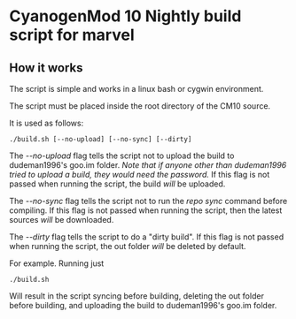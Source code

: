 CyanogenMod 10 Nightly build script for marvel
===============

How it works
---------------
The script is simple and works in a linux bash or cygwin environment.

The script must be placed inside the root directory of the CM10 source.

It is used as follows:

    ./build.sh [--no-upload] [--no-sync] [--dirty]


The _--no-upload_ flag tells the script not to upload the build to dudeman1996's goo.im folder. 
_Note that if anyone other than dudeman1996 tried to upload a build, they would need the password._
If this flag is not passed when running the script, the build _will_ be uploaded.

The _--no-sync_ flag tells the script not to run the _repo sync_ command before compiling.
If this flag is not passed when running the script, then the latest sources _will_ be downloaded.

The _--dirty_ flag tells the script to do a "dirty build".
If this flag is not passed when running the script, the out folder _will_ be deleted by default.



For example. Running just

    ./build.sh

Will result in the script syncing before building, deleting the out folder before building, 
and uploading the build to dudeman1996's goo.im folder.
